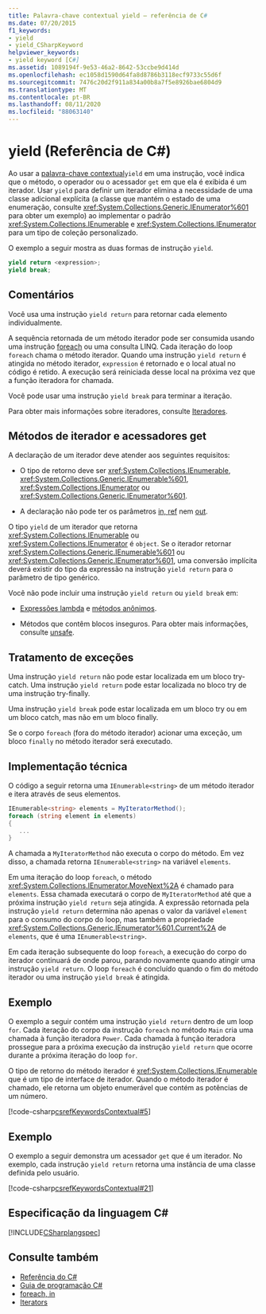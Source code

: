 ```yaml
---
title: Palavra-chave contextual yield – referência de C#
ms.date: 07/20/2015
f1_keywords:
- yield
- yield_CSharpKeyword
helpviewer_keywords:
- yield keyword [C#]
ms.assetid: 1089194f-9e53-46a2-8642-53ccbe9d414d
ms.openlocfilehash: ec1058d1590d64fa8d8786b3118ecf9733c55d6f
ms.sourcegitcommit: 7476c20d2f911a834a00b8a7f5e8926bae6804d9
ms.translationtype: MT
ms.contentlocale: pt-BR
ms.lasthandoff: 08/11/2020
ms.locfileid: "88063140"
---
```

# <a name="yield-c-reference"></a>yield (Referência de C#)

Ao usar a  [palavra-chave contextual](index.md#contextual-keywords)`yield` em uma instrução, você indica que o método, o operador ou o acessador `get` em que ela é exibida é um iterador. Usar `yield` para definir um iterador elimina a necessidade de uma classe adicional explícita (a classe que mantém o estado de uma enumeração, consulte <xref:System.Collections.Generic.IEnumerator%601> para obter um exemplo) ao implementar o padrão <xref:System.Collections.IEnumerable> e <xref:System.Collections.IEnumerator> para um tipo de coleção personalizado.

O exemplo a seguir mostra as duas formas de instrução `yield`.

```csharp
yield return <expression>;
yield break;
```

## <a name="remarks"></a>Comentários

Você usa uma instrução `yield return` para retornar cada elemento individualmente.

A sequência retornada de um método iterador pode ser consumida usando uma instrução [foreach](foreach-in.md) ou uma consulta LINQ. Cada iteração do loop `foreach` chama o método iterador. Quando uma instrução `yield return` é atingida no método iterador, `expression` é retornado e o local atual no código é retido. A execução será reiniciada desse local na próxima vez que a função iteradora for chamada.

Você pode usar uma instrução `yield break` para terminar a iteração.

Para obter mais informações sobre iteradores, consulte [Iteradores](../../iterators.md).

## <a name="iterator-methods-and-get-accessors"></a>Métodos de iterador e acessadores get

A declaração de um iterador deve atender aos seguintes requisitos:

- O tipo de retorno deve ser <xref:System.Collections.IEnumerable>, <xref:System.Collections.Generic.IEnumerable%601>, <xref:System.Collections.IEnumerator> ou <xref:System.Collections.Generic.IEnumerator%601>.

- A declaração não pode ter os parâmetros [in, ](in-parameter-modifier.md) [ref](ref.md) nem [out](out-parameter-modifier.md).

O tipo `yield` de um iterador que retorna <xref:System.Collections.IEnumerable> ou <xref:System.Collections.IEnumerator> é `object`.  Se o iterador retornar <xref:System.Collections.Generic.IEnumerable%601> ou <xref:System.Collections.Generic.IEnumerator%601>, uma conversão implícita deverá existir do tipo da expressão na instrução `yield return` para o parâmetro de tipo genérico.

Você não pode incluir uma instrução `yield return` ou `yield break` em:

- [Expressões lambda](../operators/lambda-expressions.md) e [métodos anônimos](../operators/delegate-operator.md).

- Métodos que contêm blocos inseguros. Para obter mais informações, consulte [unsafe](unsafe.md).

## <a name="exception-handling"></a>Tratamento de exceções

Uma instrução `yield return` não pode estar localizada em um bloco try-catch. Uma instrução `yield return` pode estar localizada no bloco try de uma instrução try-finally.

Uma instrução `yield break` pode estar localizada em um bloco try ou em um bloco catch, mas não em um bloco finally.

Se o corpo `foreach` (fora do método iterador) acionar uma exceção, um bloco `finally` no método iterador será executado.

## <a name="technical-implementation"></a>Implementação técnica

O código a seguir retorna uma `IEnumerable<string>` de um método iterador e itera através de seus elementos.

```csharp
IEnumerable<string> elements = MyIteratorMethod();
foreach (string element in elements)
{
   ...
}
```

A chamada a `MyIteratorMethod` não executa o corpo do método. Em vez disso, a chamada retorna `IEnumerable<string>` na variável `elements`.

Em uma iteração do loop `foreach`, o método <xref:System.Collections.IEnumerator.MoveNext%2A> é chamado para `elements`. Essa chamada executará o corpo de `MyIteratorMethod` até que a próxima instrução `yield return` seja atingida. A expressão retornada pela instrução `yield return` determina não apenas o valor da variável `element` para o consumo do corpo do loop, mas também a propriedade <xref:System.Collections.Generic.IEnumerator%601.Current%2A> de `elements`, que é uma `IEnumerable<string>`.

Em cada iteração subsequente do loop `foreach`, a execução do corpo do iterador continuará de onde parou, parando novamente quando atingir uma instrução `yield return`. O loop `foreach` é concluído quando o fim do método iterador ou uma instrução `yield break` é atingida.

## <a name="example"></a>Exemplo

O exemplo a seguir contém uma instrução `yield return` dentro de um loop `for`. Cada iteração do corpo da instrução `foreach` no método `Main` cria uma chamada à função iteradora `Power`. Cada chamada à função iteradora prossegue para a próxima execução da instrução `yield return` que ocorre durante a próxima iteração do loop `for`.

O tipo de retorno do método iterador é <xref:System.Collections.IEnumerable> que é um tipo de interface de iterador. Quando o método iterador é chamado, ele retorna um objeto enumerável que contém as potências de um número.

[!code-csharp[csrefKeywordsContextual#5](~/samples/snippets/csharp/VS_Snippets_VBCSharp/csrefKeywordsContextual/CS/csrefKeywordsContextual.cs#5)]

## <a name="example"></a>Exemplo

O exemplo a seguir demonstra um acessador `get` que é um iterador. No exemplo, cada instrução `yield return` retorna uma instância de uma classe definida pelo usuário.

[!code-csharp[csrefKeywordsContextual#21](~/samples/snippets/csharp/VS_Snippets_VBCSharp/csrefKeywordsContextual/CS/csrefKeywordsContextual.cs#21)]

## <a name="c-language-specification"></a>Especificação da linguagem C#

[!INCLUDE[CSharplangspec](~/includes/csharplangspec-md.md)]

## <a name="see-also"></a>Consulte também

- [Referência do C#](../index.md)
- [Guia de programação C#](../../programming-guide/index.md)
- [foreach, in](foreach-in.md)
- [Iterators](../../iterators.md)

